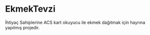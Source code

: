 # EkmekTevzi

İhtiyaç Sahiplerine ACS kart okuyucu ile ekmek dağıtmak için hayrına yapılmış projedir.
